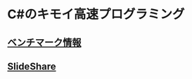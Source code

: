 # C#のキモイ高速プログラミング
## [ベンチマーク情報](https://github.com/SKKbySSK/lt-resources/blob/yuru-lt-0.1.0/csharp-wicked-programming/conversion-benchmark.md)
## [SlideShare](https://www.slideshare.net/secret/H6kL8AfdwJ8jDZ)
